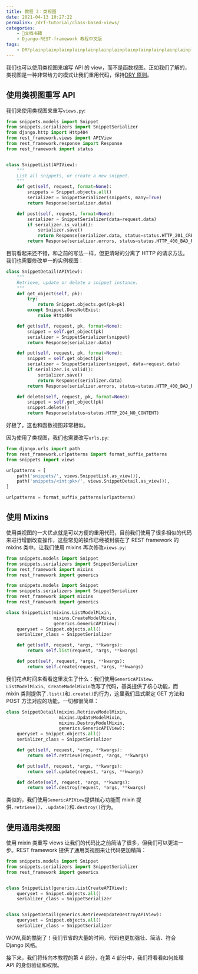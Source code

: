 ```yaml
---
title: 教程 3：类视图
date: 2021-04-13 10:27:22
permalink: /drf-tutorial/class-based-views/
categories:
    - 📖文档书籍
    - Django-REST-framework 教程中文版
tags:
    - DRFplainplainplainplainplainplainplainplainplainplainplainplainplainplainplainplainplainplainplainplain
---
```


我们也可以使用类视图来编写 API 的 view，而不是函数视图。正如我们了解的，类视图是一种非常给力的模式让我们重用代码，保持[DRY 原则](http://en.wikipedia.org/wiki/Don't_repeat_yourself)。

## 使用类视图重写 API

我们来使用类视图来重写`views.py`:

```python
from snippets.models import Snippet
from snippets.serializers import SnippetSerializer
from django.http import Http404
from rest_framework.views import APIView
from rest_framework.response import Response
from rest_framework import status


class SnippetList(APIView):
    """
    List all snippets, or create a new snippet.
    """
    def get(self, request, format=None):
        snippets = Snippet.objects.all()
        serializer = SnippetSerializer(snippets, many=True)
        return Response(serializer.data)

    def post(self, request, format=None):
        serializer = SnippetSerializer(data=request.data)
        if serializer.is_valid():
            serializer.save()
            return Response(serializer.data, status=status.HTTP_201_CREATED)
        return Response(serializer.errors, status=status.HTTP_400_BAD_REQUEST)

```

目前看起来还不错，和之前的写法一样，但更清晰的分离了 HTTP 的请求方法。我们也需要修改单一的实例视图：

```python
class SnippetDetail(APIView):
    """
    Retrieve, update or delete a snippet instance.
    """
    def get_object(self, pk):
        try:
            return Snippet.objects.get(pk=pk)
        except Snippet.DoesNotExist:
            raise Http404

    def get(self, request, pk, format=None):
        snippet = self.get_object(pk)
        serializer = SnippetSerializer(snippet)
        return Response(serializer.data)

    def put(self, request, pk, format=None):
        snippet = self.get_object(pk)
        serializer = SnippetSerializer(snippet, data=request.data)
        if serializer.is_valid():
            serializer.save()
            return Response(serializer.data)
        return Response(serializer.errors, status=status.HTTP_400_BAD_REQUEST)

    def delete(self, request, pk, format=None):
        snippet = self.get_object(pk)
        snippet.delete()
        return Response(status=status.HTTP_204_NO_CONTENT)
```

好极了，这也和函数视图非常相似。

因为使用了类视图，我们也需要改写`urls.py`:

```python
from django.urls import path
from rest_framework.urlpatterns import format_suffix_patterns
from snippets import views

urlpatterns = [
    path('snippets/', views.SnippetList.as_view()),
    path('snippets/<int:pk>/', views.SnippetDetail.as_view()),
]

urlpatterns = format_suffix_patterns(urlpatterns)
```

## 使用 Mixins

使用类视图的一大优点就是可以方便的重用代码，目前我们使用了很多相似的代码来进行增删改查操作，这些常见的操作已经被封装在了 REST framework 的 mixins 类中。让我们使用 mixins 再次修改`views.py`:

```python
from snippets.models import Snippet
from snippets.serializers import SnippetSerializer
from rest_framework import mixins
from rest_framework import generics

from snippets.models import Snippet
from snippets.serializers import SnippetSerializer
from rest_framework import mixins
from rest_framework import generics

class SnippetList(mixins.ListModelMixin,
                  mixins.CreateModelMixin,
                  generics.GenericAPIView):
    queryset = Snippet.objects.all()
    serializer_class = SnippetSerializer

    def get(self, request, *args, **kwargs):
        return self.list(request, *args, **kwargs)

    def post(self, request, *args, **kwargs):
        return self.create(request, *args, **kwargs)
```

我们花点时间来看看这里发生了什么：我们使用`GenericAPIView`、`ListModelMixin`、`CreateModelMixin`改写了代码，基类提供了核心功能，而 mixin 类则提供了`.list()`和`.create()`的行为，这里我们显式绑定 GET 方法和 POST 方法对应的功能，一切都很简单：

```python
class SnippetDetail(mixins.RetrieveModelMixin,
                    mixins.UpdateModelMixin,
                    mixins.DestroyModelMixin,
                    generics.GenericAPIView):
    queryset = Snippet.objects.all()
    serializer_class = SnippetSerializer

    def get(self, request, *args, **kwargs):
        return self.retrieve(request, *args, **kwargs)

    def put(self, request, *args, **kwargs):
        return self.update(request, *args, **kwargs)

    def delete(self, request, *args, **kwargs):
        return self.destroy(request, *args, **kwargs)
```

类似的，我们使用`GenericAPIView`提供核心功能而 mixin 提供`.retrieve()`、`.update()`和`.destroy()`行为。

## 使用通用类视图

使用 mixin 类重写 views 让我们的代码比之前简洁了很多，但我们可以更进一步。REST framework 提供了通用类视图来让代码更加精简：

```python
from snippets.models import Snippet
from snippets.serializers import SnippetSerializer
from rest_framework import generics


class SnippetList(generics.ListCreateAPIView):
    queryset = Snippet.objects.all()
    serializer_class = SnippetSerializer


class SnippetDetail(generics.RetrieveUpdateDestroyAPIView):
    queryset = Snippet.objects.all()
    serializer_class = SnippetSerializer
```

WOW,真的酷毙了！我们节省的大量的时间，代码也更加强壮、简洁、符合 Django 风格。

接下来，我们将转向本教程的第 4 部分，在第 4 部分中，我们将看看如何处理 API 的身份验证和权限。
